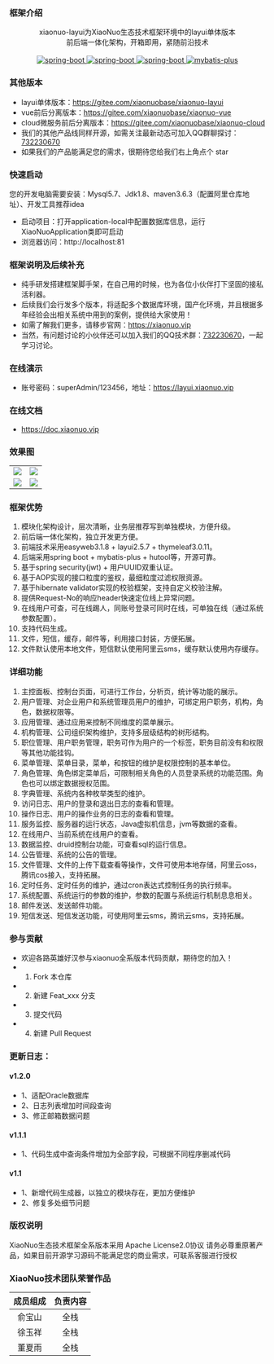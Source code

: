 ### 框架介绍

<p align="center">     
    <p align="center">
        xiaonuo-layui为XiaoNuo生态技术框架环境中的layui单体版本<br/>
        前后端一体化架构，开箱即用，紧随前沿技术<br/>
        <br>
        <a href="https://eleadmin.com/">
            <img src="https://img.shields.io/badge/layui-2.5.6-red.svg" alt="spring-boot">
        </a>
        <a href="https://eleadmin.com/">
            <img src="https://img.shields.io/badge/easyweb-3.1.8-read.svg" alt="spring-boot">
        </a>
        <a href="http://spring.io/projects/spring-boot">
            <img src="https://img.shields.io/badge/spring--boot-2.3.1-green.svg" alt="spring-boot">
        </a>
        <a href="http://mp.baomidou.com">
            <img src="https://img.shields.io/badge/mybatis--plus-3.3.2-blue.svg" alt="mybatis-plus">
        </a>  
    </p>
</p>

### 其他版本

* layui单体版本：https://gitee.com/xiaonuobase/xiaonuo-layui
* vue前后分离版本：https://gitee.com/xiaonuobase/xiaonuo-vue
* cloud微服务前后分离版本：https://gitee.com/xiaonuobase/xiaonuo-cloud
* 我们的其他产品线同样开源，如需关注最新动态可加入QQ群聊探讨：[732230670](https://wpa.qq.com/msgrd?v=3&uin=732230670&_blank)
* 如果我们的产品能满足您的需求，很期待您给我们右上角点个 star

### 快速启动

您的开发电脑需要安装：Mysql5.7、Jdk1.8、maven3.6.3（配置阿里仓库地址）、开发工具推荐idea

* 启动项目：打开application-local中配置数据库信息，运行XiaoNuoApplication类即可启动
* 浏览器访问：http://localhost:81 

### 框架说明及后续补充

* 纯手研发搭建框架脚手架，在自己用的时候，也为各位小伙伴打下坚固的接私活利器。
* 后续我们会行发多个版本，将适配多个数据库环境，国产化环境，并且根据多年经验会出相关系统中用到的案例，提供给大家使用！
* 如需了解我们更多，请移步官网：https://xiaonuo.vip
* 当然，有问题讨论的小伙伴还可以加入我们的QQ技术群：[732230670](https://wpa.qq.com/msgrd?v=3&uin=732230670&_blank)，一起学习讨论。

### 在线演示

* 账号密码：superAdmin/123456，地址：https://layui.xiaonuo.vip

### 在线文档

* https://doc.xiaonuo.vip

### 效果图

<table>
    <tr>
        <td><img src="https://images.gitee.com/uploads/images/2020/1208/133700_7ac34c34_1980003.jpeg"/></td>
        <td><img src="https://oscimg.oschina.net/oscnet/up-2fdc89f86ea0262192419498c16cb8af88f.png"/></td>
    </tr>
    <tr>
        <td><img src="https://oscimg.oschina.net/oscnet/up-6d5b2b30bf4f115179db0e05a45017c9d71.png"/></td>
        <td><img src="https://oscimg.oschina.net/oscnet/up-ef5ed84b0a69351c0398a67ee36cb7cb946.png"/></td>
    </tr>
</table>

### 框架优势

1. 模块化架构设计，层次清晰，业务层推荐写到单独模块，方便升级。
2. 前后端一体化架构，独立开发更方便。
3. 前端技术采用easyweb3.1.8 + layui2.5.7 + thymeleaf3.0.11。
3. 后端采用spring boot + mybatis-plus + hutool等，开源可靠。
4. 基于spring security(jwt) + 用户UUID双重认证。
5. 基于AOP实现的接口粒度的鉴权，最细粒度过滤权限资源。
6. 基于hibernate validator实现的校验框架，支持自定义校验注解。
7. 提供Request-No的响应header快速定位线上异常问题。
8. 在线用户可查，可在线踢人，同账号登录可同时在线，可单独在线（通过系统参数配置）。
9. 支持代码生成。
10. 文件，短信，缓存，邮件等，利用接口封装，方便拓展。
11. 文件默认使用本地文件，短信默认使用阿里云sms，缓存默认使用内存缓存。

### 详细功能

1. 主控面板、控制台页面，可进行工作台，分析页，统计等功能的展示。
2. 用户管理、对企业用户和系统管理员用户的维护，可绑定用户职务，机构，角色，数据权限等。
3. 应用管理、通过应用来控制不同维度的菜单展示。
4. 机构管理、公司组织架构维护，支持多层级结构的树形结构。
5. 职位管理、用户职务管理，职务可作为用户的一个标签，职务目前没有和权限等其他功能挂钩。
6. 菜单管理、菜单目录，菜单，和按钮的维护是权限控制的基本单位。
7. 角色管理、角色绑定菜单后，可限制相关角色的人员登录系统的功能范围。角色也可以绑定数据授权范围。
8. 字典管理、系统内各种枚举类型的维护。
9. 访问日志、用户的登录和退出日志的查看和管理。
10. 操作日志、用户的操作业务的日志的查看和管理。
11. 服务监控、服务器的运行状态，Java虚拟机信息，jvm等数据的查看。
12. 在线用户、当前系统在线用户的查看。
13. 数据监控、druid控制台功能，可查看sql的运行信息。
14. 公告管理、系统的公告的管理。
15. 文件管理、文件的上传下载查看等操作，文件可使用本地存储，阿里云oss，腾讯cos接入，支持拓展。
16. 定时任务、定时任务的维护，通过cron表达式控制任务的执行频率。
17. 系统配置、系统运行的参数的维护，参数的配置与系统运行机制息息相关。
18. 邮件发送、发送邮件功能。
19. 短信发送、短信发送功能，可使用阿里云sms，腾讯云sms，支持拓展。

### 参与贡献

- 欢迎各路英雄好汉参与xiaonuo全系版本代码贡献，期待您的加入！
- 1.  Fork 本仓库
- 2.  新建 Feat_xxx 分支
- 3.  提交代码
- 4.  新建 Pull Request

### 更新日志：

#### v1.2.0
- 1、适配Oracle数据库
- 2、日志列表增加时间段查询
- 3、修正邮箱数据问题

#### v1.1.1
- 1、代码生成中查询条件增加为全部字段，可根据不同程序删减代码

#### v1.1
- 1、新增代码生成器，以独立的模块存在，更加方便维护
- 2、修复多处细节问题

### 版权说明

XiaoNuo生态技术框架全系版本采用 Apache License2.0协议
请务必尊重原著产品，如果目前开源学习源码不能满足您的商业需求，可联系客服进行授权

### XiaoNuo技术团队荣誉作品

| 成员组成 | 负责内容 |
| :---: | :---: |
| 俞宝山 | 全栈 |
| 徐玉祥 | 全栈 | 
| 董夏雨 | 全栈 |
